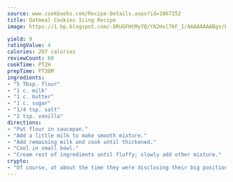 ```yaml
---
source: www.cookbooks.com/Recipe-Details.aspx?id=1067252
title: Oatmeal Cookies Icing Recipe
image: https://1.bp.blogspot.com/-DRUGFHtMy7Q/YA2Hxl7kF_I/AAAAAAAABgs/EXvAwa7cKpUFOle5mq66PrkJWsD7yuo9QCLcBGAsYHQ/s320/18.png

yield: 9
ratingValue: 4
calories: 267 calories
reviewCount: 60
cookTime: PT2H
prepTime: PT38M
ingredients:
- "5 Tbsp. flour"
- "1 c. milk"
- "1 c. butter"
- "1 c. sugar"
- "1/4 tsp. salt"
- "2 tsp. vanilla"
directions:
- "Put flour in saucepan."
- "Add a little milk to make smooth mixture."
- "Add remaining milk and cook until thickened."
- "Cool in small bowl."
- "Cream rest of ingredients until fluffy; slowly add other mixture."
crypto:
- "Of course, at about the time they were disclosing their big position, Bitcoin started to crash."
---
```

